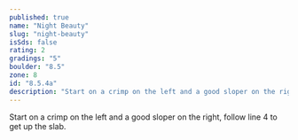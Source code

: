 ```yaml
---
published: true
name: "Night Beauty"
slug: "night-beauty"
isSds: false
rating: 2
gradings: "5"
boulder: "8.5"
zone: 8
id: "8.5.4a"
description: "Start on a crimp on the left and a good sloper on the right, follow line 4 to get up the slab."
---
```


Start on a crimp on the left and a good sloper on the right, follow line 4 to get up the slab.
